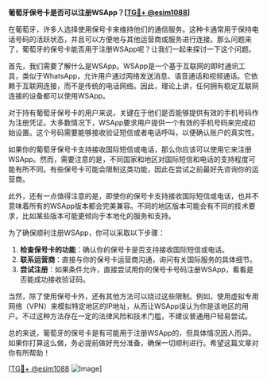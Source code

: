 **葡萄牙保号卡是否可以注册WSApp？[[TG💪+ @esim1088](https://t.me/s/esim1088)]**

在葡萄牙，许多人选择使用保号卡来维持他们的通信服务。这种卡通常用于保持电话号码的活跃状态，并且可以方便地与其他运营商或服务进行连接。那么问题来了，葡萄牙的保号卡能否用于注册WSApp呢？让我们一起来探讨一下这个问题。

首先，我们需要了解什么是WSApp。WSApp是一个基于互联网的即时通讯工具，类似于WhatsApp，允许用户通过网络发送消息、语音通话和视频通话。它依赖于互联网连接，而不是传统的电话网络。因此，理论上讲，任何拥有稳定互联网连接的设备都可以使用WSApp。

对于持有葡萄牙保号卡的用户来说，关键在于他们是否能够提供有效的手机号码作为注册凭证。大多数情况下，WSApp要求用户提供一个有效的手机号码来完成初始设置。这个号码需要能够接收验证短信或者电话呼叫，以便确认账户的真实性。

如果你的葡萄牙保号卡支持接收国际短信或电话，那么你应该可以使用它来注册WSApp。然而，需要注意的是，不同国家和地区对国际短信和电话的支持程度可能有所不同。有些保号卡可能会限制这类功能，因此在尝试之前最好先咨询你的运营商。

此外，还有一点值得注意的是，即使你的保号卡支持接收国际短信或电话，也并不意味着所有的WSApp版本都会完美兼容。不同的地区版本可能会有不同的技术要求，比如某些版本可能更倾向于本地化的服务和支持。

为了确保顺利注册WSApp，你可以采取以下步骤：

1. **检查保号卡的功能**：确认你的保号卡是否支持接收国际短信或电话。
2. **联系运营商**：直接与你的保号卡运营商沟通，询问有关国际服务的具体细节。
3. **尝试注册**：如果条件允许，直接尝试用你的保号卡号码注册WSApp，看看是否能成功接收验证码。

当然，除了使用保号卡外，还有其他方法可以绕过这些限制。例如，使用虚拟专用网络（VPN）来模拟特定地区的IP地址，从而让WSApp误认为你是该地区的用户。不过这种方法存在一定的法律风险和技术门槛，不建议普通用户轻易尝试。

总的来说，葡萄牙的保号卡是有可能用于注册WSApp的，但具体情况因人而异。如果你打算这么做，务必提前做好充分准备，确保一切顺利进行。希望这篇文章对你有所帮助！

[[TG💪+ @esim1088](https://t.me/s/esim1088) ![Image](https://i.postimg.cc/4NQfJmqS/Snipaste-2025-05-13-00-14-12.png)]